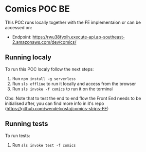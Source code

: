 # Comics POC BE

This POC runs locally together with the FE implementaion or can be accessed on:

- Endpoint: <https://rwu38fvxlh.execute-api.ap-southeast-2.amazonaws.com/dev/comics/>

## Running localy

To run this POC localy follow the next steps:

1. Run `npm install -g serverless`
2. Run `sls offline` to run it locally and access from the browser
3. Run `sls invoke -f comics` to run it on the terminal

Obs: Note that to test the end to end flow the Front End needs to be initialised after, you can find more info in it's repo (<https://github.com/wendelcosta/comics-strips-FE>)

## Running tests

To run tests:

1. Run `sls invoke test -f comics`

